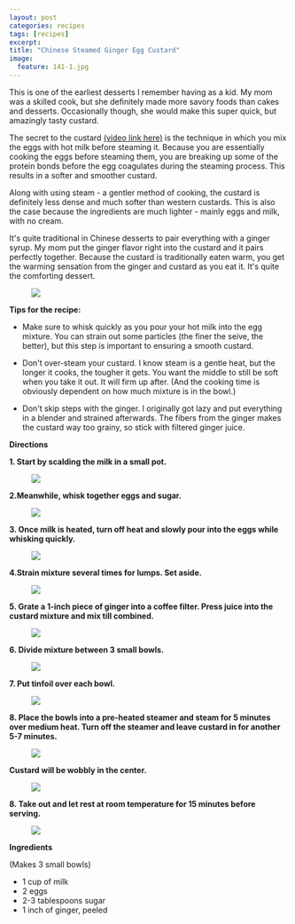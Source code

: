 ```yaml
---
layout: post
categories: recipes
tags: [recipes]
excerpt: 
title: "Chinese Steamed Ginger Egg Custard"
image:
  feature: 141-1.jpg
---
```


This is one of the earliest desserts I remember having as a kid.  My mom was a skilled cook, but she  definitely made more savory foods than cakes and desserts.  Occasionally though, she would make this super quick, but amazingly tasty custard.

The secret to the custard [(video link here)](http://eastmeetskitchen.com/videos/chinese-steamed-ginger-egg-custard.html) is the technique in which you mix the eggs with hot milk  before steaming it. Because you are essentially cooking the eggs before steaming them, you are breaking up some of the protein bonds before the egg coagulates during the steaming process. This results in a softer and smoother custard.  

Along with using steam - a gentler method of cooking, the custard is definitely less dense and much softer than western custards.  This is also the case because the ingredients are much lighter - mainly eggs and milk, with no cream.  

It's quite traditional in Chinese desserts to pair everything with a ginger syrup.  My mom put the ginger flavor right into the custard and it pairs perfectly together.  Because the custard is traditionally eaten warm, you get the warming sensation from the ginger and custard as you eat it.  It's quite the comforting dessert.

<figure> <img src='/images/141-10.jpg'> </figure>


__Tips for the recipe:__

- Make sure to whisk quickly as you pour your hot milk into the egg mixture.  You can strain out some particles (the finer the seive, the better), but this step is important to ensuring a smooth custard.

- Don't over-steam your custard.  I know steam is a gentle heat, but the longer it cooks, the tougher it gets.  You want the middle to still be soft when you take it out.  It will firm up after. (And the cooking time is obviously dependent on how much mixture is in the bowl.)

- Don't skip steps with the ginger.  I originally got lazy and put everything in a blender and strained afterwards.  The fibers from the ginger makes the custard way too grainy, so stick with filtered ginger juice.

__Directions__

__1. Start by scalding the milk in a small pot.__

<figure> <img src='/images/141-2.jpg'> </figure>

__2.Meanwhile, whisk together eggs and sugar.__

<figure> <img src='/images/141-3.jpg'> </figure>

__3. Once milk is heated, turn off heat and slowly pour into the eggs while whisking quickly.__

<figure> <img src='/images/141-3a.jpg'> </figure>

__4.Strain mixture several times for lumps. Set aside.__

<figure> <img src='/images/141-4.jpg'> </figure>


__5. Grate a 1-inch piece of ginger into a coffee filter.  Press juice into the custard mixture and mix till combined.__

<figure> <img src='/images/141-4a.jpg'> </figure>

__6. Divide mixture between 3 small bowls.__

<figure> <img src='/images/141-5.jpg'> </figure>

__7. Put tinfoil over each bowl.__

<figure> <img src='/images/141-6.jpg'> </figure>

__8.  Place the bowls into a pre-heated steamer and steam for 5 minutes over medium heat.  Turn off the steamer and leave custard in for another 5-7 minutes.__

<figure> <img src='/images/141-7.jpg'> </figure>

__Custard will be wobbly in the center.__
<figure> <img src='/images/141-8.jpg'> </figure>

__8.  Take out and let rest at room temperature for 15 minutes before serving.__

<figure> <img src='/images/141-9.jpg'> </figure>


<section class='recipe'>
<p> <strong>Ingredients</strong></p>

<p> (Makes 3 small bowls)</p>

<ul><li>1 cup of milk</li><li>2 eggs</li><li>2-3 tablespoons sugar</li><li>1 inch of ginger, peeled</li></ul></section>